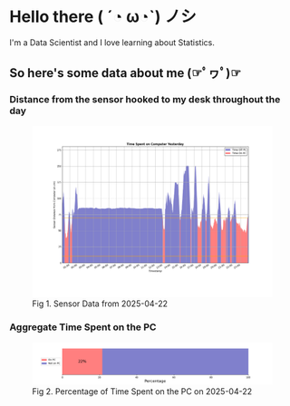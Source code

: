 
# Hello there ( ´◔ ω◔`) ノシ

I'm a Data Scientist and I love learning about Statistics.

## So here's some data about me (☞ﾟヮﾟ)☞


### Distance from the sensor hooked to my desk throughout the day
<figure>
  <picture>
    <source media="(prefers-color-scheme: dark)" srcset="Pi/readme/graphs/lineplot/dark-plot-2025-04-22.png">
    <source media="(prefers-color-scheme: light)" srcset="Pi/readme/graphs/lineplot/light-plot-2025-04-22.png">
    <img alt="Shows a black logo in light color mode and a white one in dark color mode." src="Pi/readme/graphs/lineplot/light-plot-2025-04-22.png">
  </picture>
  <figcaption>Fig 1. Sensor Data from 2025-04-22</figcaption>
</figure>



### Aggregate Time Spent on the PC
<figure>
  <picture>
    <source media="(prefers-color-scheme: dark)" srcset="Pi/readme/graphs/barplot/dark-plot-2025-04-22.png">
    <source media="(prefers-color-scheme: light)" srcset="Pi/readme/graphs/barplot/light-plot-2025-04-22.png">
    <img alt="Shows a black logo in light color mode and a white one in dark color mode." src="Pi/readme/graphs/barplot/light-plot-2025-04-22.png">
  </picture>
  <figcaption>Fig 2. Percentage of Time Spent on the PC on 2025-04-22</figcaption>
</figure>
